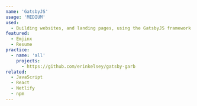 ```yaml
---
name: 'GatsbyJS'
usage: 'MEDIUM'
used:
  - Building websites, and landing pages, using the GatsbyJS framework and React.
featured:
  - Emjinx
  - Resume
practice:
  - name: 'all'
    projects:
      - https://github.com/erinkelsey/gatsby-garb
related:
  - JavaScript
  - React
  - Netlify
  - npm
---
```

